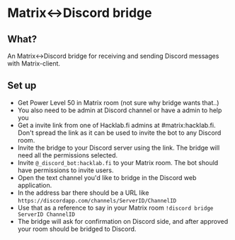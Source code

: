 # Matrix<->Discord bridge

## What?

An Matrix<->Discord bridge for receiving and sending Discord messages with Matrix-client.

## Set up

- Get Power Level 50 in Matrix room (not sure why bridge wants that..)
- You also need to be admin at Discord channel or have a admin to help you
- Get a invite link from one of Hacklab.fi admins at #matrix:hacklab.fi. Don't spread the link as it can be used to invite the bot to any Discord room.
- Invite the bridge to your Discord server using the link. The bridge will need all the permissions selected.
- Invite `@_discord_bot:hacklab.fi` to your Matrix room. The bot should have permissions to invite users.
- Open the text channel you'd like to bridge in the Discord web application.
- In the address bar there should be a URL like `https://discordapp.com/channels/ServerID/ChannelID`
- Use that as a reference to say in your Matrix room `!discord bridge ServerID ChannelID`
- The bridge will ask for confirmation on Discord side, and after approved your room should be bridged to Discord.
